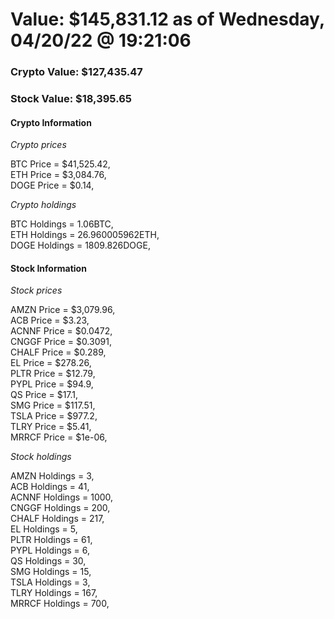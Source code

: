 # Value: $145,831.12 as of Wednesday, 04/20/22 @ 19:21:06 

### Crypto Value: $127,435.47

### Stock Value: $18,395.65

#### Crypto Information 
*Crypto prices* 

BTC Price = $41,525.42,  
ETH Price = $3,084.76,  
DOGE Price = $0.14,  


*Crypto holdings* 

BTC Holdings = 1.06BTC,  
ETH Holdings = 26.960005962ETH,  
DOGE Holdings = 1809.826DOGE,  


#### Stock Information 

*Stock prices* 

AMZN Price = $3,079.96,  
ACB Price = $3.23,  
ACNNF Price = $0.0472,  
CNGGF Price = $0.3091,  
CHALF Price = $0.289,  
EL Price = $278.26,  
PLTR Price = $12.79,  
PYPL Price = $94.9,  
QS Price = $17.1,  
SMG Price = $117.51,  
TSLA Price = $977.2,  
TLRY Price = $5.41,  
MRRCF Price = $1e-06,  


*Stock holdings* 

AMZN Holdings = 3,  
ACB Holdings = 41,  
ACNNF Holdings = 1000,  
CNGGF Holdings = 200,  
CHALF Holdings = 217,  
EL Holdings = 5,  
PLTR Holdings = 61,  
PYPL Holdings = 6,  
QS Holdings = 30,  
SMG Holdings = 15,  
TSLA Holdings = 3,  
TLRY Holdings = 167,  
MRRCF Holdings = 700,  



